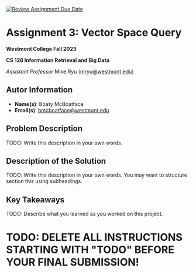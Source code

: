 [![Review Assignment Due Date](https://classroom.github.com/assets/deadline-readme-button-24ddc0f5d75046c5622901739e7c5dd533143b0c8e959d652212380cedb1ea36.svg)](https://classroom.github.com/a/whVWeVGo)
# Assignment 3: Vector Space Query
**Westmont College Fall 2023**

**CS 128 Information Retrieval and Big Data**

*Assistant Professor* Mike Ryu (mryu@westmont.edu) 

## Autor Information
* **Name(s)**: Boaty McBoatface
* **Email(s)**: bmcboatface@westmont.edu

## Problem Description

TODO: Write this description in your own words.

## Description of the Solution

TODO: Write this description in your own words. You may want to structure section this using subheadings.

## Key Takeaways

TODO: Describe what you learned as you worked on this project.

# TODO: DELETE ALL INSTRUCTIONS STARTING WITH "TODO" BEFORE YOUR FINAL SUBMISSION!